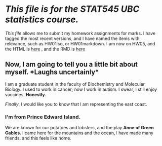 # *This file is for the STAT545 UBC **statistics** course.* 
_This file_ allows me to submit my homework assignments for marks. I have tagged the most recent versions, and I have named the items with relevance, such as HW01Iso, or HW01markdown. I am now on HW05, and the HTML is  [here](https://stat545-ubc-hw-2019-20.github.io/stat545-hw-sarahdada/HW05/HW05-Final.html) , and the RMD is [here](https://github.com/STAT545-UBC-hw-2019-20/stat545-hw-sarahdada/tree/master/HW05)

## Now, I am going to tell you a little bit about myself. \*Laughs uncertainly\*
  
I am a graduate student in the faculty of Biochemistry and Molecular Biology.
I used to work in cancer; now I work in autism.
I swear, I still enjoy vaccines.
**Honestly.**

*Finally*, I would like you to know that I am representing the east coast.
### I'm from Prince Edward Island.
We are known for our potatoes and lobsters, and the play **Anne of Green Gables**. I came here for the mountains and the ocean, I have made many friends, and this feels like home.




